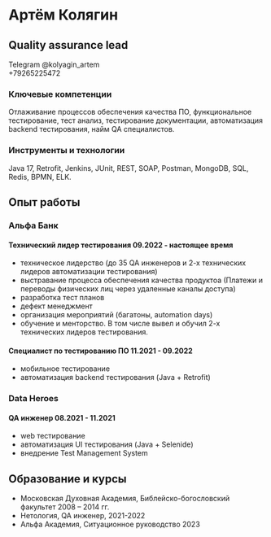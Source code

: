 # Артём Колягин

## Quality assurance lead

Telegram @kolyagin_artem <br>
+79265225472

### Ключевые компетенции
Отлаживание процессов обеспечения качества ПО,
функциональное тестирование, тест анализ, тестирование документации,
автоматизация backend тестирования, найм QA специалистов.

### Инструменты и технологии
Java 17, Retrofit, Jenkins, JUnit, REST, SOAP, Postman, MongoDB, SQL, Redis,
BPMN, ELK.

## Опыт работы

### Альфа Банк
#### Технический лидер тестирования 09.2022 - настоящее время
- техническое лидерство (до 35 QA инженеров и 2-х технических лидеров автоматизации тестирования)
- выстравание процесса обеспечения качества продуктоа 
(Платежи и переводы физических лиц через удаленные каналы доступа)
- разработка тест планов
- дефект менеджмент
- организация мероприятий (багатоны, automation days)
- обучение и менторство. В том числе вывел и обучил 2-х технических лидеров тестирования.

#### Специалист по тестированию ПО 11.2021 - 09.2022
- мобильное тестирование
- автоматизация backend тестирования (Java + Retrofit)

### Data Heroes
#### QA инженер 08.2021 - 11.2021
- web тестирование
- автоматизация UI тестирования (Java + Selenide)
- внедрение Test Management System

## Образование и курсы
- Московская Духовная Академия, Библейско-богословский факультет 2008 – 2014 гг.
- Нетология, QA инженер, 2021-2022
- Альфа Академия, Ситуационное руководство 2023
